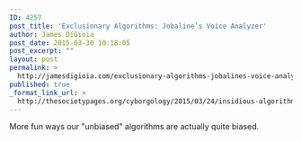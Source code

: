 ```yaml
---
ID: 4257
post_title: 'Exclusionary Algorithms: Jobaline’s Voice Analyzer'
author: James DiGioia
post_date: 2015-03-30 10:18:05
post_excerpt: ""
layout: post
permalink: >
  http://jamesdigioia.com/exclusionary-algorithms-jobalines-voice-analyzer/
published: true
_format_link_url: >
  http://thesocietypages.org/cyborgology/2015/03/24/insidious-algorithms-jobalines-voice-analyzer/
---
```

More fun ways our "unbiased" algorithms are actually quite biased.